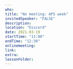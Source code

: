 ```yaml
---
who: 
title: "No meeting: APS week"
invitedSpeaker: "FALSE"
description: 
location: "Discord"
date: 2021-03-19
startTime: "11:00"
endTime: "12:30"
onlinemeeting: 
link: 
extra: 
lessonFolder: 
---
```

